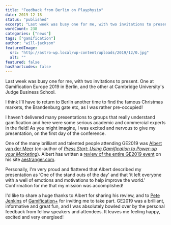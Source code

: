 ```yaml
---
title: "Feedback from Berlin on Playphysio"
date: 2019-12-18
status: "published"
excerpt: "Last week was busy one for me, with two invitations to present. One at Gamification Europe 2019 in Berlin, and the other at Cambridge University's Judge Busines..."
wordCount: 238
categories: ["news"]
tags: ["gamification"]
author: "will-jackson"
featuredImage:
  src: "http://astro-wp.local/wp-content/uploads/2019/12/0.jpg"
  alt: ""
featured: false
hasShortcodes: false
---
```

<p>Last week was busy one for me, with two invitations to present. One at Gamification Europe 2019 in Berlin, and the other at Cambridge University's Judge Business School. </p>

<p>I think I'll have to return to Berlin another time to find the famous Christmas markets, the Brandenburg gate etc, as I was rather pre-occupied!</p>

<p>I haven't delivered many presentations to groups that really understand gamification and here were some serious academic and commercial experts in the field! As you might imagine, I was excited and nervous to give my presentation, on the first day of the conference.</p>

<p>One of the many brilliant and talented people attending GE2019 was <a href="https://www.linkedin.com/in/aczvdmeer/">Albert van der Meer</a> (co-author of <em><a href="http://aestranger.com/products/publications/books/press-start-gamification-and-marketing/">Press Start: Using Gamification to Power-up your Marketing</a></em>). Albert has written a <a href="http://aestranger.com/reflections-gamification-europe-conference-2019/">review of the entire GE2019 event</a> on his site <a href="http://aestranger.com/reflections-gamification-europe-conference-2019/">aestranger.com</a>. </p>

<p>Personally, I'm very proud and flattered that Albert described my presentation as &#8216;One of the stand outs of the day' and that &#8216;it left everyone with a well of emotions and motivations to help improve the world.' Confirmation for me that my mission was accomplished!</p>

<p>I'd like to share a huge thanks to Albert for sharing his review, and to <a href="https://www.linkedin.com/in/jenkinspete/?originalSubdomain=uk">Pete Jenkins</a> of <a href="https://gamificationplus.uk/">Gamification+</a> for inviting me to take part. GE2019 was a brilliant, informative and great fun, and I was absolutely bowled over by the personal feedback from fellow speakers and attendees. It leaves me feeling happy, excited and very energised! </p>